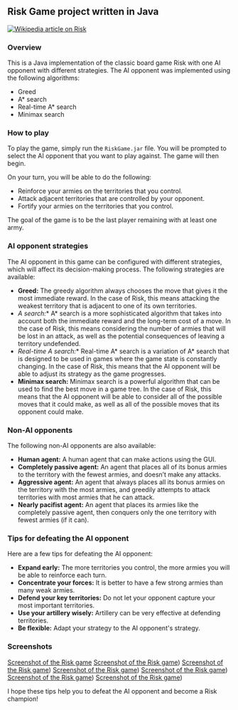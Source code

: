 ## Risk Game project written in Java

[![Wikipedia article on Risk](https://upload.wikimedia.org/wikipedia/en/8/87/Risk_%28board_game%29.jpg)](https://en.wikipedia.org/wiki/Risk_(board_game))

### Overview

This is a Java implementation of the classic board game Risk with one AI opponent with different strategies. The AI opponent was implemented using the following algorithms:

* Greed
* A* search
* Real-time A* search
* Minimax search

### How to play

To play the game, simply run the `RiskGame.jar` file. You will be prompted to select the AI opponent that you want to play against. The game will then begin.

On your turn, you will be able to do the following:

* Reinforce your armies on the territories that you control.
* Attack adjacent territories that are controlled by your opponent.
* Fortify your armies on the territories that you control.

The goal of the game is to be the last player remaining with at least one army.

### AI opponent strategies

The AI opponent in this game can be configured with different strategies, which will affect its decision-making process. The following strategies are available:

* **Greed:** The greedy algorithm always chooses the move that gives it the most immediate reward. In the case of Risk, this means attacking the weakest territory that is adjacent to one of its own territories.
* **A* search:** A* search is a more sophisticated algorithm that takes into account both the immediate reward and the long-term cost of a move. In the case of Risk, this means considering the number of armies that will be lost in an attack, as well as the potential consequences of leaving a territory undefended.
* **Real-time A* search:** Real-time A* search is a variation of A* search that is designed to be used in games where the game state is constantly changing. In the case of Risk, this means that the AI opponent will be able to adjust its strategy as the game progresses.
* **Minimax search:** Minimax search is a powerful algorithm that can be used to find the best move in a game tree. In the case of Risk, this means that the AI opponent will be able to consider all of the possible moves that it could make, as well as all of the possible moves that its opponent could make.

### Non-AI opponents

The following non-AI opponents are also available:

* **Human agent:** A human agent that can make actions using the GUI.
* **Completely passive agent:** An agent that places all of its bonus armies to the territory with the fewest armies, and doesn’t make any attacks.
* **Aggressive agent:** An agent that always places all its bonus armies on the territory with the most armies, and greedily attempts to attack territories with most armies that he can attack.
* **Nearly pacifist agent:** An agent that places its armies like the completely passive agent, then conquers only the one territory with fewest armies (if it can).

### Tips for defeating the AI opponent

Here are a few tips for defeating the AI opponent:

* **Expand early:** The more territories you control, the more armies you will be able to reinforce each turn.
* **Concentrate your forces:** It is better to have a few strong armies than many weak armies.
* **Defend your key territories:** Do not let your opponent capture your most important territories.
* **Use your artillery wisely:** Artillery can be very effective at defending territories.
* **Be flexible:** Adapt your strategy to the AI opponent's strategy.

### Screenshots

[Screenshot of the Risk game]([https://github.com/bard/risk-game/blob/main/screenshots/risk-game.png](https://github.com/RimonTawadrous/Risk-Game/blob/master/screenshots/laning.png))
[Screenshot of the Risk game]([https://github.com/RimonTawadrous/Risk-Game/blob/master/screenshots/choosing%20opponent.png))
[Screenshot of the Risk game]([https://github.com/RimonTawadrous/Risk-Game/blob/master/screenshots/play-1.png))
[Screenshot of the Risk game]([https://github.com/RimonTawadrous/Risk-Game/blob/master/screenshots/play-2.png))
[Screenshot of the Risk game]([https://github.com/RimonTawadrous/Risk-Game/blob/master/screenshots/play-3.png))
[Screenshot of the Risk game]([https://github.com/RimonTawadrous/Risk-Game/blob/master/screenshots/play-4.png))
[Screenshot of the Risk game]([https://github.com/RimonTawadrous/Risk-Game/blob/master/screenshots/play-5.png))

I hope these tips help you to defeat the AI opponent and become a Risk champion!
